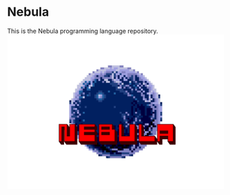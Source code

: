 # Nebula
This is the Nebula programming language repository.
![](/logos/Nebula-logo-transparent-n.png)
